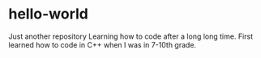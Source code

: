 # hello-world
Just another repository
Learning how to code after a long long time. 
First learned how to code in C++ when I was in 7-10th grade. 

